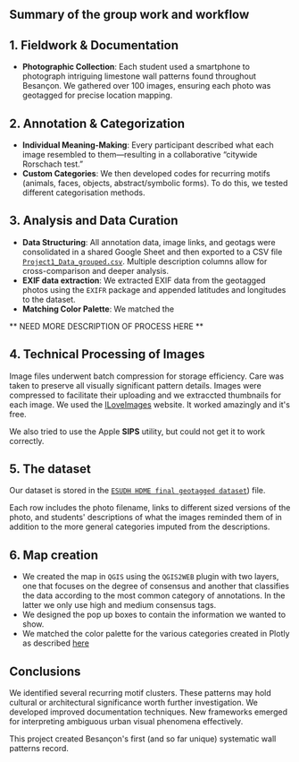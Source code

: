 
## Summary of the group work and workflow 

## 1. Fieldwork & Documentation

- **Photographic Collection**: Each student used a smartphone to photograph intriguing limestone wall patterns found throughout Besançon. We gathered over 100 images, ensuring each photo was geotagged for precise location mapping.

## 2. Annotation & Categorization

- **Individual Meaning-Making**: Every participant described what each image resembled to them—resulting in a collaborative “citywide Rorschach test.”
- **Custom Categories**: We then developed codes for recurring motifs (animals, faces, objects, abstract/symbolic forms). To do this, we tested different categorisation methods.

## 3. Analysis and Data Curation

- **Data Structuring**: All annotation data, image links, and geotags were consolidated in a shared Google Sheet and then exported to a CSV file [`Project1_Data_grouped.csv`](https://github.com/Mapping-Aficionados/GroupPresentation/blob/main/Project1_Data_grouped.csv). Multiple description columns allow for cross-comparison and deeper analysis.
- **EXIF data extraction**: We extracted EXIF data from the geotagged photos using the `EXIFR` package and appended latitudes and longitudes to the dataset.
- **Matching Color Palette**: We matched the 

** NEED MORE DESCRIPTION OF PROCESS HERE **

## 4. Technical Processing of Images  
Image files underwent batch compression for storage efficiency. Care was taken to preserve all visually significant pattern details. Images were compressed to facilitate their uploading and we extraccted thumbnails for each image. We used the [ILoveImages](https://www.iloveimg.com/) website. It worked amazingly and it's free.

We also tried to use the Apple **SIPS** utility, but could not get it to work correctly.

## 5. The dataset

Our dataset is stored in the [`ESUDH HDME final geotagged dataset`](https://github.com/Mapping-Aficionados/GroupPresentation/blob/main/data/ESUHDMEfinal_geotagged_dataset.csv)) file.

Each row includes the photo filename, links to different sized versions of the photo, and students' descriptions of what the images reminded them of in addition to the more general categories imputed from the descriptions.

## 6. Map creation 

- We created the map in `QGIS` using the `QGIS2WEB` plugin with two layers, one that focuses on the degree of consensus and another that classifies the data according to the most common category of annotations. In the latter we only use high and medium consensus tags. 
- We designed the pop up boxes to contain the information we wanted to show.
- We matched the color palette for the various categories created in Plotly as described [here](https://mapping-aficionados.github.io/GroupPresentation/Methodology-Clustering.html) 

## Conclusions  
We identified several recurring motif clusters. These patterns may hold cultural or architectural significance worth further investigation. We developed improved documentation techniques. New frameworks emerged for interpreting ambiguous urban visual phenomena effectively.  

This project created Besançon's first (and so far unique) systematic wall patterns record.
